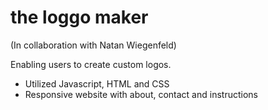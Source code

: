 # the loggo maker

(In collaboration with Natan Wiegenfeld)

Enabling users to create custom logos.
* Utilized Javascript, HTML and CSS
* Responsive website with about, contact and instructions
